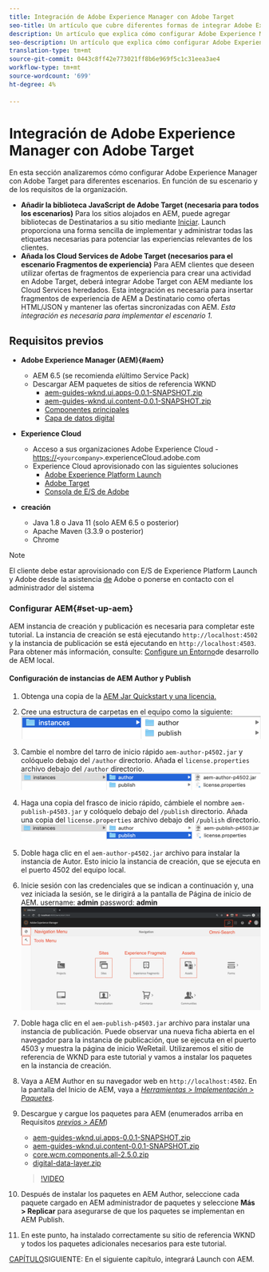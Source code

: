 ```yaml
---
title: Integración de Adobe Experience Manager con Adobe Target
seo-title: Un artículo que cubre diferentes formas de integrar Adobe Experience Manager(AEM) con Adobe Target para ofrecer contenido personalizado.
description: Un artículo que explica cómo configurar Adobe Experience Manager con Adobe Target para distintos escenarios.
seo-description: Un artículo que explica cómo configurar Adobe Experience Manager con Adobe Target para distintos escenarios.
translation-type: tm+mt
source-git-commit: 0443c8ff42e773021ff8b6e969f5c1c31eea3ae4
workflow-type: tm+mt
source-wordcount: '699'
ht-degree: 4%

---
```



# Integración de Adobe Experience Manager con Adobe Target

En esta sección analizaremos cómo configurar Adobe Experience Manager con Adobe Target para diferentes escenarios. En función de su escenario y de los requisitos de la organización.

* **Añadir la biblioteca JavaScript de Adobe Target (necesaria para todos los escenarios)** Para los sitios alojados en AEM, puede agregar bibliotecas de Destinatarios a su sitio mediante [Iniciar](https://docs.adobe.com/content/help/en/launch/using/overview.html). Launch proporciona una forma sencilla de implementar y administrar todas las etiquetas necesarias para potenciar las experiencias relevantes de los clientes.
* **Añada los Cloud Services de Adobe Target (necesarios para el escenario Fragmentos de experiencia)** Para AEM clientes que deseen utilizar ofertas de fragmentos de experiencia para crear una actividad en Adobe Target, deberá integrar Adobe Target con AEM mediante los Cloud Services heredados. Esta integración es necesaria para insertar fragmentos de experiencia de AEM a Destinatario como ofertas HTML/JSON y mantener las ofertas sincronizadas con AEM. 
*Esta integración es necesaria para implementar el escenario 1.*

## Requisitos previos

* **Adobe Experience Manager (AEM){#aem}**
   * AEM 6.5 (se recomienda *el*&#x200B;último Service Pack)
   * Descargar AEM paquetes de sitios de referencia WKND
      * [aem-guides-wknd.ui.apps-0.0.1-SNAPSHOT.zip](https://github.com/adobe/aem-guides-wknd/releases/download/archetype-18.1/aem-guides-wknd.ui.apps-0.0.1-SNAPSHOT.zip)
      * [aem-guides-wknd.ui.content-0.0.1-SNAPSHOT.zip](https://github.com/adobe/aem-guides-wknd/releases/download/archetype-18.1/aem-guides-wknd.ui.content-0.0.1-SNAPSHOT.zip)
      * [Componentes principales](https://github.com/adobe/aem-core-wcm-components/releases/download/core.wcm.components.reactor-2.5.0/core.wcm.components.all-2.5.0.zip)
      * [Capa de datos digital](assets/implementation/digital-data-layer.zip)

* **Experience Cloud**
   * Acceso a sus organizaciones Adobe Experience Cloud - <https://>`<yourcompany>`.experienceCloud.adobe.com
   * Experience Cloud aprovisionado con las siguientes soluciones
      * [Adobe Experience Platform Launch](https://experiencecloud.adobe.com)
      * [Adobe Target](https://experiencecloud.adobe.com)
      * [Consola de E/S de Adobe](https://console.adobe.io)

* **creación**
   * Java 1.8 o Java 11 (solo AEM 6.5 o posterior)
   * Apache Maven (3.3.9 o posterior)
   * Chrome

>[!NOTE]
>
> El cliente debe estar aprovisionado con E/S de Experience Platform Launch y Adobe desde la asistencia [de](https://helpx.adobe.com/es/contact/enterprise-support.ec.html) Adobe o ponerse en contacto con el administrador del sistema

### Configurar AEM{#set-up-aem}

AEM instancia de creación y publicación es necesaria para completar este tutorial. La instancia de creación se está ejecutando `http://localhost:4502` y la instancia de publicación se está ejecutando en `http://localhost:4503`. Para obtener más información, consulte: [Configure un Entorno](https://helpx.adobe.com/experience-manager/kt/platform-repository/using/local-aem-dev-environment-article-setup.html)de desarrollo de AEM local.

#### Configuración de instancias de AEM Author y Publish

1. Obtenga una copia de la [AEM Jar Quickstart y una licencia.](https://helpx.adobe.com/experience-manager/6-5/sites/deploying/using/deploy.html#GettingtheSoftware)
2. Cree una estructura de carpetas en el equipo como la siguiente:
   ![Estructura de carpetas](assets/implementation/aem-setup-1.png)
3. Cambie el nombre del tarro de inicio rápido `aem-author-p4502.jar` y colóquelo debajo del `/author` directorio. Añada el `license.properties` archivo debajo del `/author` directorio.
   ![Instancia de AEM Author](assets/implementation/aem-setup-author.png)
4. Haga una copia del frasco de inicio rápido, cámbiele el nombre `aem-publish-p4503.jar` y colóquelo debajo del `/publish` directorio. Añada una copia del `license.properties` archivo debajo del `/publish` directorio.
   ![Instancia de AEM Publish](assets/implementation/aem-setup-publish.png)
5. Doble haga clic en el `aem-author-p4502.jar` archivo para instalar la instancia de Autor. Esto inicio la instancia de creación, que se ejecuta en el puerto 4502 del equipo local.
6. Inicie sesión con las credenciales que se indican a continuación y, una vez iniciada la sesión, se le dirigirá a la pantalla de Página de inicio de AEM.
username: **admin** password: **admin**
   ![Instancia de AEM Publish](assets/implementation/aem-author-home-page.png)
7. Doble haga clic en el `aem-publish-p4503.jar` archivo para instalar una instancia de publicación. Puede observar una nueva ficha abierta en el navegador para la instancia de publicación, que se ejecuta en el puerto 4503 y muestra la página de inicio WeRetail. Utilizaremos el sitio de referencia de WKND para este tutorial y vamos a instalar los paquetes en la instancia de creación.
8. Vaya a AEM Author en su navegador web en `http://localhost:4502`. En la pantalla del Inicio de AEM, vaya a *[Herramientas > Implementación > Paquetes](http://localhost:4502/crx/packmgr/index.jsp)*.
9. Descargue y cargue los paquetes para AEM (enumerados arriba en Requisitos *[previos > AEM](#aem)*)
   * [aem-guides-wknd.ui.apps-0.0.1-SNAPSHOT.zip](https://github.com/adobe/aem-guides-wknd/releases/download/archetype-18.1/aem-guides-wknd.ui.apps-0.0.1-SNAPSHOT.zip)
   * [aem-guides-wknd.ui.content-0.0.1-SNAPSHOT.zip](https://github.com/adobe/aem-guides-wknd/releases/download/archetype-18.1/aem-guides-wknd.ui.content-0.0.1-SNAPSHOT.zip)
   * [core.wcm.components.all-2.5.0.zip](https://github.com/adobe/aem-core-wcm-components/releases/download/core.wcm.components.reactor-2.5.0/core.wcm.components.all-2.5.0.zip)
   * [digital-data-layer.zip](assets/implementation/digital-data-layer.zip)

   >[!VIDEO](https://video.tv.adobe.com/v/28377?quality=12&learn=on)
10. Después de instalar los paquetes en AEM Author, seleccione cada paquete cargado en AEM administrador de paquetes y seleccione **Más > Replicar** para asegurarse de que los paquetes se implementan en AEM Publish.
11. En este punto, ha instalado correctamente su sitio de referencia WKND y todos los paquetes adicionales necesarios para este tutorial.

[CAPÍTULO](./using-launch-adobe-io.md)SIGUIENTE: En el siguiente capítulo, integrará Launch con AEM.
